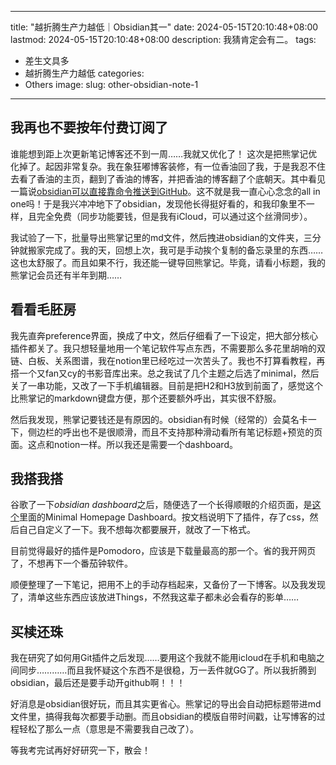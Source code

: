 



---
title: "越折腾生产力越低｜Obsidian其一"
date: 2024-05-15T20:10:48+08:00
lastmod: 2024-05-15T20:10:48+08:00
description: 我猜肯定会有二。
tags:
- 差生文具多
- 越折腾生产力越低
categories:
- Others
image: 
slug: other-obsidian-note-1
---


## 我再也不要按年付费订阅了


谁能想到距上次更新笔记博客还不到一周……我就又优化了！
这次是把熊掌记优化掉了。起因非常复杂。我在象狂嘟博客装修，有一位香油回了我，于是我忍不住去看了香油的主页，翻到了香油的博客，并把香油的博客翻了个底朝天。其中看见一篇说[obsidian可以直接靠命令推送到GitHub](https://zhen-shi.github.io/p/施工-软装记录与多端写作工具流/)。这不就是我一直心心念念的all in one吗！于是我兴冲冲地下了obsidian，发现他长得挺好看的，和我印象里不一样，且完全免费（同步功能要钱，但是我有iCloud，可以通过这个丝滑同步）。

我试验了一下，批量导出熊掌记里的md文件，然后拽进obsidian的文件夹，三分钟就搬家完成了。我的天，回想上次，我可是手动挨个复制的备忘录里的东西……这也太舒服了。而且如果不行，我还能一键导回熊掌记。毕竟，请看小标题，我的熊掌记会员还有半年到期……

## 看看毛胚房

我先直奔preference界面，换成了中文，然后仔细看了一下设定，把大部分核心插件都关了。我只想轻量地用一个笔记软件写点东西，不需要那么多花里胡哨的双链、白板、关系图谱，我在notion里已经吃过一次苦头了。我也不打算看教程，再搭一个又fan又cy的书影音库出来。总之我试了几个主题之后选了minimal，然后关了一串功能，又改了一下手机编辑器。目前是把H2和H3放到前面了，感觉这个比熊掌记的markdown键盘方便，那个还要额外呼出，其实很不舒服。

然后我发现，熊掌记要钱还是有原因的。obsidian有时候（经常的）会莫名卡一下，侧边栏的呼出也不是很顺滑，而且不支持那种滑动看所有笔记标题+预览的页面。这点和notion一样。所以我还是需要一个dashboard。

## 我搭我搭

谷歌了一下*obsidian dashboard*之后，随便选了一个长得顺眼的介绍页面，是[这个](https://obsidianninja.com/new-obsidian-showcases-dashboards-movie-library-menu-bar-more/)里面的Minimal Homepage Dashboard。按文档说明下了插件，存了css，然后自己自定义了一下。我不想每次都要展开，就改了一下格式。

目前觉得最好的插件是Pomodoro，应该是下载量最高的那一个。省的我开网页了，不想再下一个番茄钟软件。

顺便整理了一下笔记，把用不上的手动存档起来，又备份了一下博客。以及我发现了，清单这些东西应该放进Things，不然我这辈子都未必会看存的影单……

## 买椟还珠

我在研究了如何用Git插件之后发现……要用这个我就不能用icloud在手机和电脑之间同步…………而且我怀疑这个东西不是很稳，万一丢件就GG了。所以我折腾到obsidian，最后还是要手动开github啊！！！

好消息是obsidian很好玩，而且其实更省心。熊掌记的导出会自动把标题带进md文件里，搞得我每次都要手动删。而且obsidian的模版自带时间戳，让写博客的过程轻松了那么一点（意思是不需要我自己改了）。

等我考完试再好好研究一下，散会！
